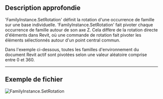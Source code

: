 ## Description approfondie
'FamilyInstance.SetRotation' définit la rotation d'une occurrence de famille sur une base individuelle. 'FamilyInstance.SetRotation' fait pivoter chaque occurrence de famille autour de son axe Z. Cela diffère de la rotation directe d'éléments dans Revit, où une commande de rotation fait pivoter les éléments sélectionnés autour d'un point central commun.

Dans l'exemple ci-dessous, toutes les familles d'environnement du document Revit actif sont pivotées selon une valeur aléatoire comprise entre 0 et 360.
___
## Exemple de fichier

![FamilyInstance.SetRotation](./Revit.Elements.FamilyInstance.SetRotation_img.jpg)

